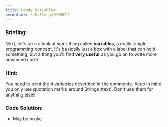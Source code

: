 ```yaml
---
title: Handy Variables
permalink: /challenge/E0002/
---
```


### Briefing: 
Next, let's take a look at something called **variables**, a really simple programming concept. It's basically just a box with a label that can hold something, but a thing you'll find **very useful** as you go on to write more advanced code.

### Hint: 
You need to print the 4 variables described in the comments. Keep in mind, you only use quotation marks around Strings (text). Don't use them for anything else!

### Code Solution: 
- May be broke
